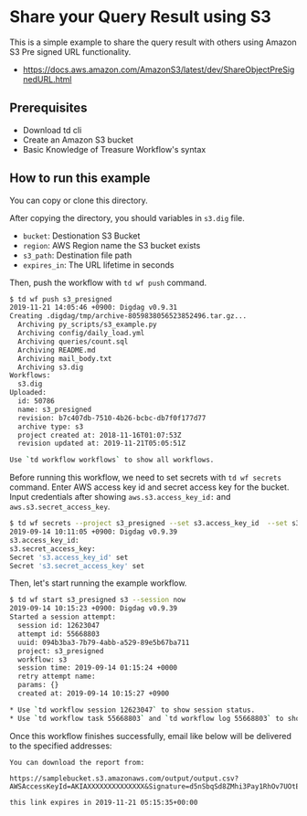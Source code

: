 # Share your Query Result using S3

This is a simple example to share the query result with others using Amazon S3 Pre signed URL functionality.

- https://docs.aws.amazon.com/AmazonS3/latest/dev/ShareObjectPreSignedURL.html

## Prerequisites

- Download td cli
- Create an Amazon S3 bucket
- Basic Knowledge of Treasure Workflow's syntax

## How to run this example

You can copy or clone this directory.

After copying the directory, you should variables in `s3.dig` file.

- `bucket`: Destionation S3 Bucket
- `region`: AWS Region name the S3 bucket exists
- `s3_path`: Destination file path
- `expires_in`: The URL lifetime in seconds

Then, push the workflow with `td wf push` command.

```sh
$ td wf push s3_presigned
2019-11-21 14:05:46 +0900: Digdag v0.9.31
Creating .digdag/tmp/archive-8059838056523852496.tar.gz...
  Archiving py_scripts/s3_example.py
  Archiving config/daily_load.yml
  Archiving queries/count.sql
  Archiving README.md
  Archiving mail_body.txt
  Archiving s3.dig
Workflows:
  s3.dig
Uploaded:
  id: 50786
  name: s3_presigned
  revision: b7c407db-7510-4b26-bcbc-db7f0f177d77
  archive type: s3
  project created at: 2018-11-16T01:07:53Z
  revision updated at: 2019-11-21T05:05:51Z

Use `td workflow workflows` to show all workflows.
```

Before running this workflow, we need to set secrets with `td wf secrets` command. Enter AWS access key id and secret access key for the bucket. Input credentials after showing `aws.s3.access_key_id:` and `aws.s3.secret_access_key`.

```sh
$ td wf secrets --project s3_presigned --set s3.access_key_id  --set s3.secret_access_key
2019-09-14 10:11:05 +0900: Digdag v0.9.39
s3.access_key_id:
s3.secret_access_key:
Secret 's3.access_key_id' set
Secret 's3.secret_access_key' set
```

Then, let's start running the example workflow.

```sh
$ td wf start s3_presigned s3 --session now
2019-09-14 10:15:23 +0900: Digdag v0.9.39
Started a session attempt:
  session id: 12623047
  attempt id: 55668803
  uuid: 094b3ba3-7b79-4abb-a529-89e5b67ba711
  project: s3_presigned
  workflow: s3
  session time: 2019-09-14 01:15:24 +0000
  retry attempt name:
  params: {}
  created at: 2019-09-14 10:15:27 +0900

* Use `td workflow session 12623047` to show session status.
* Use `td workflow task 55668803` and `td workflow log 55668803` to show task status and logs.
```

Once this workflow finishes successfully, email like below will be delivered to the specified addresses:

```
You can download the report from:

https://samplebucket.s3.amazonaws.com/output/output.csv?AWSAccessKeyId=AKIAXXXXXXXXXXXXXX&Signature=d5nSbqSd8ZMhi3Pay1RhOv7UOtE%3D&Expires=1574313335

this link expires in 2019-11-21 05:15:35+00:00
```
